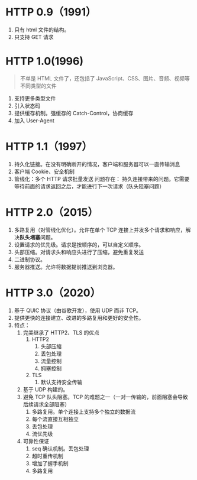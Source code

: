 # HTTP 0.9（1991）

1. 只有 html 文件的结构。
2. 只支持 GET 请求

# HTTP 1.0(1996)

> 不单是 HTML 文件了，还包括了 JavaScript、CSS、图片、音频、视频等不同类型的文件

1. 支持更多类型文件
2. 引入状态码
3. 提供缓存机制。强缓存的 Catch-Control，协商缓存
4. 加入 User-Agent

# HTTP 1.1（1997）

1. 持久化链接。在没有明确断开的情况，客户端和服务器可以一直传输消息
2. 客户端 Cookie、安全机制
3. 管线化：多个 HTTP 请求批量发送
   问题存在：
   持久连接带来的问题。它需要等待前面的请求返回之后，才能进行下一次请求（队头阻塞问题）

# HTTP 2.0（2015）

1. 多路复用（对管线化优化）。允许在单个 TCP 连接上并发多个请求和响应，解决**队头堵塞**问题。
2. 设置请求的优先级。请求是按顺序的，可以自定义顺序。
3. 头部压缩。对请求头和响应头进行了压缩，避免重复发送
4. 二进制协议。
5. 服务器推送。允许将数据提前推送到浏览器。

# HTTP 3.0（2020）

1. 基于 QUIC 协议（由谷歌开发），使用 UDP 而非 TCP。
2. 提供更快的连接建立、改进的多路复用和更好的安全性。
3. 特点：
   1. 完美继承了 HTTP2、TLS 的优点
      1. HTTP2
         1. 头部压缩
         2. 丢包处理
         3. 流量控制
         4. 拥塞控制
      2. TLS
         1. 默认支持安全传输
   2. 基于 UDP 构建的。
   3. 避免 TCP 队头阻塞。TCP 的难题之一（一对一传输的，前面阻塞会导致后续请求全部阻塞）
      1. 多路复用。单个连接上支持多个独立的数据流
      2. 每个流直接互相独立
      3. 丢包处理
      4. 流优先级
   4. 可靠性保证
      1. seq 确认机制。丢包处理
      2. 超时重传机制
      3. 增加了握手机制
      4. 多路复用
